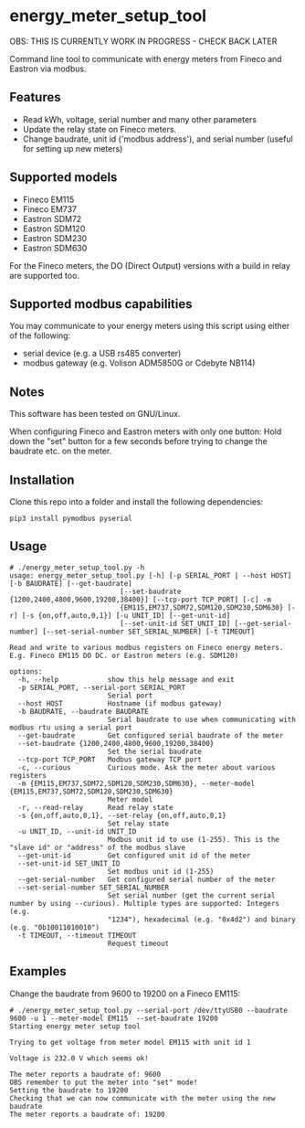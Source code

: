 # energy_meter_setup_tool
OBS: THIS IS CURRENTLY WORK IN PROGRESS - CHECK BACK LATER

Command line tool to communicate with energy meters from Fineco and Eastron via modbus.

## Features
- Read kWh, voltage, serial number and many other parameters
- Update the relay state on Fineco meters.
- Change baudrate, unit id ('modbus address'), and serial number (useful for setting up new meters)

## Supported models
- Fineco EM115
- Fineco EM737
- Eastron SDM72
- Eastron SDM120
- Eastron SDM230
- Eastron SDM630

For the Fineco meters, the DO (Direct Output) versions with a build in relay are supported too.

## Supported modbus capabilities
You may communicate to your energy meters using this script using either of the following:

- serial device (e.g. a USB rs485 converter)
- modbus gateway (e.g. Volison ADM5850G or Cdebyte NB114)

## Notes
This software has been tested on GNU/Linux.

When configuring Fineco and Eastron meters with only one button: Hold down the "set" button for a few seconds before trying to change the baudrate etc. on the meter.

## Installation
Clone this repo into a folder and install the following dependencies:

```
pip3 install pymodbus pyserial
```

## Usage
```
# ./energy_meter_setup_tool.py -h
usage: energy_meter_setup_tool.py [-h] [-p SERIAL_PORT | --host HOST] [-b BAUDRATE] [--get-baudrate]
                           [--set-baudrate {1200,2400,4800,9600,19200,38400}] [--tcp-port TCP_PORT] [-c] -m
                           {EM115,EM737,SDM72,SDM120,SDM230,SDM630} [-r] [-s {on,off,auto,0,1}] [-u UNIT_ID] [--get-unit-id]
                           [--set-unit-id SET_UNIT_ID] [--get-serial-number] [--set-serial-number SET_SERIAL_NUMBER] [-t TIMEOUT]

Read and write to various modbus registers on Fineco energy meters. E.g. Fineco EM115 DO DC. or Eastron meters (e.g. SDM120)

options:
  -h, --help            show this help message and exit
  -p SERIAL_PORT, --serial-port SERIAL_PORT
                        Serial port
  --host HOST           Hostname (if modbus gateway)
  -b BAUDRATE, --baudrate BAUDRATE
                        Serial baudrate to use when communicating with modbus rtu using a serial port
  --get-baudrate        Get configured serial baudrate of the meter
  --set-baudrate {1200,2400,4800,9600,19200,38400}
                        Set the serial baudrate
  --tcp-port TCP_PORT   Modbus gateway TCP port
  -c, --curious         Curious mode. Ask the meter about various registers
  -m {EM115,EM737,SDM72,SDM120,SDM230,SDM630}, --meter-model {EM115,EM737,SDM72,SDM120,SDM230,SDM630}
                        Meter model
  -r, --read-relay      Read relay state
  -s {on,off,auto,0,1}, --set-relay {on,off,auto,0,1}
                        Set relay state
  -u UNIT_ID, --unit-id UNIT_ID
                        Modbus unit id to use (1-255). This is the "slave id" or "address" of the modbus slave
  --get-unit-id         Get configured unit id of the meter
  --set-unit-id SET_UNIT_ID
                        Set modbus unit id (1-255)
  --get-serial-number   Get configured serial number of the meter
  --set-serial-number SET_SERIAL_NUMBER
                        Set serial number (get the current serial number by using --curious). Multiple types are supported: Integers (e.g.
                        "1234"), hexadecimal (e.g. "0x4d2") and binary (e.g. "0b10011010010")
  -t TIMEOUT, --timeout TIMEOUT
                        Request timeout
```

## Examples
Change the baudrate from 9600 to 19200 on a Fineco EM115:

```
# ./energy_meter_setup_tool.py --serial-port /dev/ttyUSB0 --baudrate 9600 -u 1 --meter-model EM115  --set-baudrate 19200
Starting energy meter setup tool

Trying to get voltage from meter model EM115 with unit id 1 

Voltage is 232.0 V which seems ok!

The meter reports a baudrate of: 9600
OBS remember to put the meter into "set" mode!
Setting the baudrate to 19200
Checking that we can now communicate with the meter using the new baudrate
The meter reports a baudrate of: 19200
```
